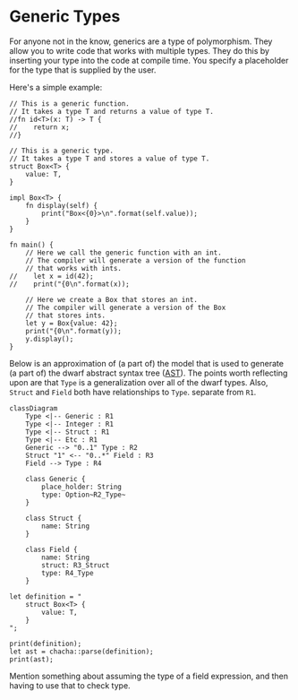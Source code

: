 # Generic Types

For anyone not in the know, generics are a type of polymorphism.
They allow you to write code that works with multiple types.
They do this by inserting your type into the code at compile time.
You specify a placeholder for the type that is supplied by the user.

Here's a simple example:

```dwarf
// This is a generic function.
// It takes a type T and returns a value of type T.
//fn id<T>(x: T) -> T {
//    return x;
//}

// This is a generic type.
// It takes a type T and stores a value of type T.
struct Box<T> {
    value: T,
}

impl Box<T> {
    fn display(self) {
        print("Box<{0}>\n".format(self.value));
    }
}

fn main() {
    // Here we call the generic function with an int.
    // The compiler will generate a version of the function
    // that works with ints.
//    let x = id(42);
//    print("{0\n".format(x));

    // Here we create a Box that stores an int.
    // The compiler will generate a version of the Box
    // that stores ints.
    let y = Box{value: 42};
    print("{0\n".format(y));
    y.display();
}
```

Below is an approximation of (a part of) the model that is used to generate (a part of) the dwarf abstract syntax tree ([AST](https://en.wikipedia.org/wiki/Abstract_syntax_tree)).
The points worth reflecting upon are that `Type` is a generalization over all of the dwarf types.
Also, `Struct` and `Field` both have relationships to `Type`. separate from `R1`.

```mermaid
classDiagram
    Type <|-- Generic : R1
    Type <|-- Integer : R1
    Type <|-- Struct : R1
    Type <|-- Etc : R1
    Generic --> "0..1" Type : R2
    Struct "1" <-- "0..*" Field : R3
    Field --> Type : R4

    class Generic {
        place_holder: String
        type: Option~R2_Type~
    }

    class Struct {
        name: String
    }

    class Field {
        name: String
        struct: R3_Struct
        type: R4_Type
    }
```

```dwarf
let definition = "
    struct Box<T> {
        value: T,
    }
";

print(definition);
let ast = chacha::parse(definition);
print(ast);
```

Mention something about assuming the type of a field expression, and then having to use that to check type.